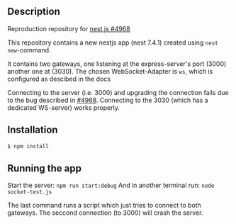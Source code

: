 ## Description
 Reproduction repository for [nest.js #4968](https://github.com/nestjs/nest/issues/4968)

This repository contains a new nestjs app (nest 7.4.1) created using `nest new`-command.

It contains two gateways, one listening at the express-server's port (3000) another one at (3030). The chosen WebSocket-Adapter is `ws`, which is configured as descibed in the docs 

Connecting to the server (i.e. 3000) and upgrading the connection fails due to the bug described in [#4968](https://github.com/nestjs/nest/issues/4968).
Connecting to the 3030 (which has a dedicated WS-server) works properly.

## Installation

```bash
$ npm install
```

## Running the app

Start the server: `npm run start:debug`
And in another terminal run: `node socket-test.js`

The last command runs a script which just tries to connect to both gateways. The seccond connection (to 3000) will crash the server.

